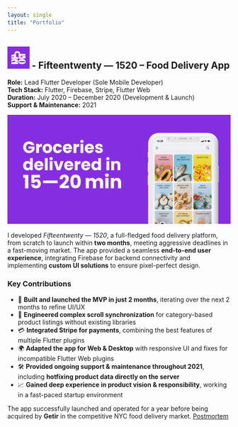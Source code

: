 ```yaml
---
layout: single
title: "Portfolio"
---
```


## <img src="assets/images/1520/logo.png" alt="Fifteentwenty — 1520" width="50" height="50" class="avatar-circle"> - Fifteentwenty — 1520 – Food Delivery App

**Role:** Lead Flutter Developer (Sole Mobile Developer)  
**Tech Stack:** Flutter, Firebase, Stripe, Flutter Web  
**Duration:** July 2020 – December 2020 (Development & Launch)  
**Support & Maintenance:** 2021  

![Fifteentwenty — 1520](assets/images/1520/screen.png)

I developed *Fifteentwenty — 1520*, a full-fledged food delivery platform, from scratch to launch within **two months**, meeting aggressive deadlines in a fast-moving market. The app provided a seamless **end-to-end user experience**, integrating Firebase for backend connectivity and implementing **custom UI solutions** to ensure pixel-perfect design.  

### Key Contributions
- 🚀 **Built and launched the MVP in just 2 months**, iterating over the next 2 months to refine UI/UX  
- 🔄 **Engineered complex scroll synchronization** for category-based product listings without existing libraries  
- 💳 **Integrated Stripe for payments**, combining the best features of multiple Flutter plugins  
- 🌍 **Adapted the app for Web & Desktop** with responsive UI and fixes for incompatible Flutter Web plugins  
- 🛠 **Provided ongoing support & maintenance throughout 2021**, including **hotfixing product data directly on the server**  
- 📈 **Gained deep experience in product vision & responsibility**, working in a fast-paced startup environment  

The app successfully launched and operated for a year before being acquired by **Getir** in the competitive NYC food delivery market. [Postmortem](https://www.sunsethq.com/blog/why-did-1520-fail)